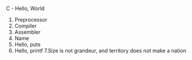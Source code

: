 C - Hello, World
1. Preprocessor
2. Compiler
3. Assembler
4. Name
5. Hello, puts
6. Hello, printf
7.Size is not grandeur, and territory does not make a nation
